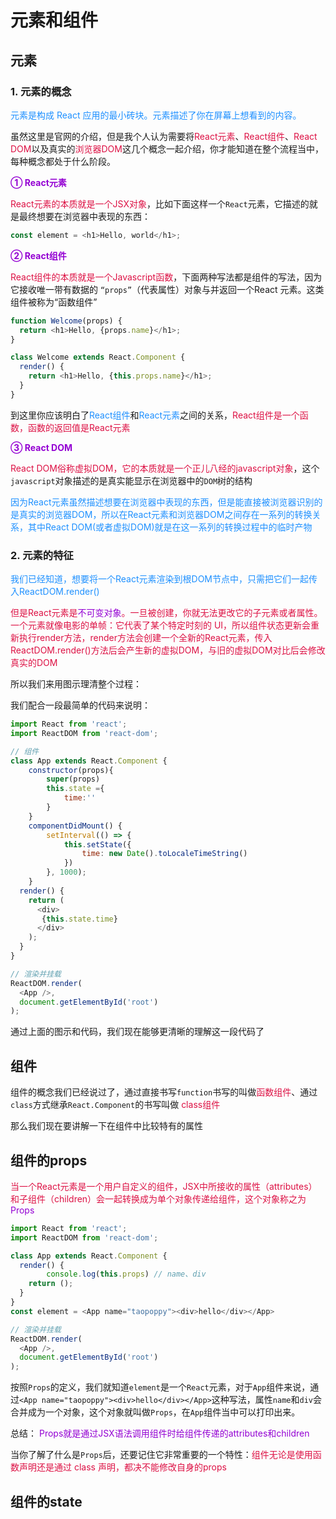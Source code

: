# 元素和组件

## 元素
### 1. 元素的概念
<font color=#1E90FF>元素是构成 React 应用的最小砖块。元素描述了你在屏幕上想看到的内容。</font>

虽然这里是官网的介绍，但是我个人认为需要将<font color=#DD1144>React元素</font>、<font color=#DD1144>React组件</font>、<font color=#DD1144>React DOM</font>以及真实的<font color=#DD1144>浏览器DOM</font>这几个概念一起介绍，你才能知道在整个流程当中，每种概念都处于什么阶段。

<font color=#9400D3>**① React元素**</font>

<font color=#DD1144>React元素的本质就是一个JSX对象</font>，比如下面这样一个`React`元素，它描述的就是最终想要在浏览器中表现的东西：

```javascript
const element = <h1>Hello, world</h1>;
```

<font color=#9400D3>**② React组件**</font>

<font color=#DD1144>React组件的本质就是一个Javascript函数</font>，下面两种写法都是组件的写法，因为它接收唯一带有数据的 `“props”`（代表属性）对象与并返回一个React 元素。这类组件被称为“函数组件”

```javascript
function Welcome(props) {
  return <h1>Hello, {props.name}</h1>;
}
```
```javascript
class Welcome extends React.Component {
  render() {
    return <h1>Hello, {this.props.name}</h1>;
  }
}
```
到这里你应该明白了<font color=#1E90FF>React组件</font>和<font color=#1E90FF>React元素</font>之间的关系，<font color=#DD1144>React组件是一个函数，函数的返回值是React元素</font>

<font color=#9400D3>**③ React DOM**</font>

<font color=#DD1144>React DOM俗称虚拟DOM，它的本质就是一个正儿八经的javascript对象</font>，这个`javascript`对象描述的是真实能显示在浏览器中的`DOM`树的结构

<font color=#1E90FF>因为React元素虽然描述想要在浏览器中表现的东西，但是能直接被浏览器识别的是真实的浏览器DOM，所以在React元素和浏览器DOM之间存在一系列的转换关系，其中React DOM(或者虚拟DOM)就是在这一系列的转换过程中的临时产物</font>


### 2. 元素的特征
<font color=#1E90FF>我们已经知道，想要将一个React元素渲染到根DOM节点中，只需把它们一起传入ReactDOM.render()</font>

<font color=#DD1144>但是React元素是<font color=#9400D3>不可变对象</font>。一旦被创建，你就无法更改它的子元素或者属性。一个元素就像电影的单帧：它代表了某个特定时刻的 UI，所以组件状态更新会重新执行render方法，render方法会创建一个全新的React元素，传入ReactDOM.render()方法后会产生新的虚拟DOM，与旧的虚拟DOM对比后会修改真实的DOM</font>

所以我们来用图示理清整个过程：
<img :src="$withBase('/react_redux_render.png')" alt="">

我们配合一段最简单的代码来说明：
```javascript
import React from 'react';
import ReactDOM from 'react-dom';

// 组件
class App extends React.Component {
	constructor(props){
		super(props)
		this.state ={
			time:''
		}
	}
	componentDidMount() {
		setInterval(() => {
			this.setState({
				time: new Date().toLocaleTimeString()
			})
		}, 1000);
	}
  render() {
    return (
      <div>
       {this.state.time}
      </div>
    );
  }
}

// 渲染并挂载
ReactDOM.render(
  <App />,
  document.getElementById('root')
);
```
通过上面的图示和代码，我们现在能够更清晰的理解这一段代码了

## 组件
组件的概念我们已经说过了，通过直接书写`function`书写的叫做<font color=#DD1144>函数组件</font>、通过`class`方式继承`React.Component`的书写叫做<font color=#DD1144> class组件</font>

那么我们现在要讲解一下在组件中比较特有的属性

## 组件的props
<font color=#DD1144>当一个React元素是一个用户自定义的组件，JSX中所接收的属性（attributes）和子组件（children）会一起转换成为单个对象传递给组件，这个对象称之为<font color=#9400D3>Props</font></font>

```javascript
import React from 'react';
import ReactDOM from 'react-dom';

class App extends React.Component {
  render() {
		console.log(this.props) // name、div
    return ();
  }
}
const element = <App name="taopoppy"><div>hello</div></App>

// 渲染并挂载
ReactDOM.render(
  <App />,
  document.getElementById('root')
);

```
按照`Props`的定义，我们就知道`element`是一个`React`元素，对于`App`组件来说，通过`<App name="taopoppy"><div>hello</div></App>`这种写法，属性`name`和`div`会合并成为一个对象，这个对象就叫做`Props`，在`App`组件当中可以打印出来。

总结： <font color=#9400D3>Props就是通过JSX语法调用组件时给组件传递的attributes和children</font>

当你了解了什么是`Props`后，还要记住它非常重要的一个特性：<font color=#DD1144>组件无论是使用函数声明还是通过 class 声明，都决不能修改自身的props</font>

## 组件的state